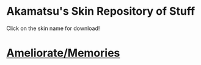 # Akamatsu's Skin Repository of Stuff

Click on the skin name for download!

# [Ameliorate/Memories](https://dl.dropboxusercontent.com/s/a2n5mdyqfrt6v4t/-%20%20%20%20Memories.osk?dl=0)
